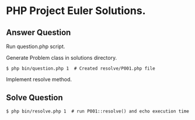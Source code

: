 # PHP Project Euler Solutions.

## Answer Question

Run question.php script.

Generate Problem class in solutions directory.

```
$ php bin/question.php 1  # Created resolve/P001.php file
```

Implement resolve method.

## Solve Question

```
$ php bin/resolve.php 1  # run P001::resolve() and echo execution time
```
